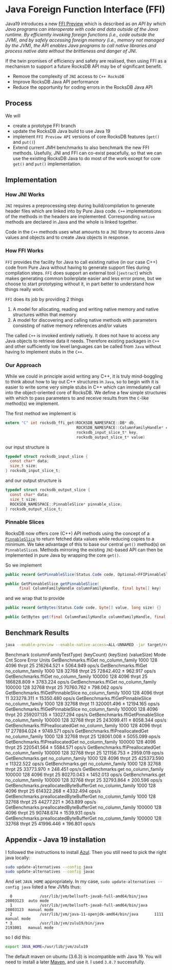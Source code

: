 # Java Foreign Function Interface (FFI)

Java19 introduces a new [FFI Preview](https://openjdk.org/jeps/424) which is described as *an API by which Java programs can interoperate with code and data outside of the Java runtime. By efficiently invoking foreign functions (i.e., code outside the JVM), and by safely accessing foreign memory (i.e., memory not managed by the JVM), the API enables Java programs to call native libraries and process native data without the brittleness and danger of JNI*.

If the twin promises of efficiency and safety are realised, then using FFI as a mechanism to support a future RocksDB API may be of significant benefit.

 - Remove the complexity of `JNI` access to `C++ RocksDB`
 - Improve RocksDB Java API performance
 - Reduce the opportunity for coding errors in the RocksDB Java API

 ## Process

 We will
 
  - create a prototype FFI branch
  - update the RocksDB Java build to use Java 19
  - implement `FFI Preview API` versions of core RocksDB features (`get()` and `put()`)
  - Extend current JMH benchmarks to also benchmark the new FFI methods. Usefully, JNI and FFI can co-exist peacefully, so that we can use the existing RocksDB Java to do most of the work except for core `get()` and `put()` implementation.

## Implementation

### How JNI Works

`JNI` requires a preprocessing step during build/compilation to generate header files which are linked into by Pure Java code. `C++` implementations of the methods in the headers are implemented. Corresponding `native` methods are declared in Java and the whole is linked together.

Code in the `C++` methods uses what amounts to a `JNI` library to access Java values and objects and to create Java objects in response.

### How FFI Works

`FFI` provides the facility for Java to call existing native (in our case C++) code from Pure Java without having to generate support files during compilation steps. `FFI` does support an external tool (`jextract`) which makes generating common boilerplate easier and less error prone, but we choose to start prototyping without it, in part better to understand how things really work.

`FFI` does its job by providing 2 things
1. A model for allocating, reading and writing native memory and native structures within that memory
2. A model for discovering and calling native methods with parameters consisting of native memory references and/or values

The called `C++` is invoked entirely natively. It does not have to access any Java objects to retrieve data it needs. Therefore existing packages in `C++` and other sufficiently low level languages can be called from `Java` without having to implement stubs in the `C++`.

### Our Approach

While we could in principle avoid writing any C++, it is truly mind-boggling to think about how to lay out C++ structures in `Java`, so to begin with it is easier to write some very simple stubs in C++ which can immediately call into the object-oriented core of RocksDB. We define a few simple structures with which to pass parameters to and receive results from the `C`-like method(s) we implement.

The first method we implement is
```C
extern "C" int rocksdb_ffi_get(ROCKSDB_NAMESPACE::DB* db,
                               ROCKSDB_NAMESPACE::ColumnFamilyHandle* cf,
                               rocksdb_input_slice_t* key,
                               rocksdb_output_slice_t* value)
```
our input structure is
```C
typedef struct rocksdb_input_slice {
  const char* data;
  size_t size;
} rocksdb_input_slice_t;
```
and our output structure is
```C
typedef struct rocksdb_output_slice {
  const char* data;
  size_t size;
  ROCKSDB_NAMESPACE::PinnableSlice* pinnable_slice;
} rocksdb_output_slice_t;
```

### Pinnable Slices

RocksDB now offers core (C++) API methods using the concept of a [`PinnableSlice`](http://rocksdb.org/blog/2017/08/24/pinnableslice.html) to return fetched data values while reducing copies to a minimum. We take advantage of this to base our central `get()` method(s) on `PinnableSlice`s. Methods mirroring the existing `JNI`-based API can then be implemented in pure Java by wrapping the core `get()`.

So we implement
```java
public record GetPinnableSlice(Status.Code code, Optional<FFIPinnableSlice> pinnableSlice) {}

public GetPinnableSlice getPinnableSlice(
      final ColumnFamilyHandle columnFamilyHandle, final byte[] key)
```
and we wrap that to provide
```java
public record GetBytes(Status.Code code, byte[] value, long size) {}

public GetBytes get(final ColumnFamilyHandle columnFamilyHandle, final byte[] key)
```

## Benchmark Results

```bash
java --enable-preview --enable-native-access=ALL-UNNAMED -jar target/rocksdbjni-jmh-1.0-SNAPSHOT-benchmarks.jar -p keyCount=1000,100000 -p keySize=128 -p valueSize=4096,32768 -p columnFamilyTestType="no_column_family" GetBenchmarks.ffiGet GetBenchmarks.ffiPreallocatedGet GetBenchmarks.get GetBenchmarks.preallocatedByteBufferGet
```
Benchmark                                (columnFamilyTestType)  (keyCount)  (keySize)  (valueSize)   Mode  Cnt       Score       Error  Units
GetBenchmarks.ffiGet                           no_column_family        1000        128         4096  thrpt   25  216264.521 ±  5064.949  ops/s
GetBenchmarks.ffiGet                           no_column_family        1000        128        32768  thrpt   25   72842.402 ±   962.917  ops/s
GetBenchmarks.ffiGet                           no_column_family      100000        128         4096  thrpt   25  186828.809 ±  3783.224  ops/s
GetBenchmarks.ffiGet                           no_column_family      100000        128        32768  thrpt   25   70760.762 ±   798.062  ops/s
GetBenchmarks.ffiGetPinnableSlice              no_column_family        1000        128         4096  thrpt   11  323278.311 ± 15350.480  ops/s
GetBenchmarks.ffiGetPinnableSlice              no_column_family        1000        128        32768  thrpt   11  320001.496 ± 12194.165  ops/s
GetBenchmarks.ffiGetPinnableSlice              no_column_family      100000        128         4096  thrpt   20  259207.135 ± 13027.294  ops/s
GetBenchmarks.ffiGetPinnableSlice              no_column_family      100000        128        32768  thrpt   25  243099.411 ±  8058.344  ops/s
GetBenchmarks.ffiPreallocatedGet               no_column_family        1000        128         4096  thrpt   17  277894.024 ±  9749.571  ops/s
GetBenchmarks.ffiPreallocatedGet               no_column_family        1000        128        32768  thrpt   25  128061.008 ±  5055.099  ops/s
GetBenchmarks.ffiPreallocatedGet               no_column_family      100000        128         4096  thrpt   25  220541.564 ±  5584.571  ops/s
GetBenchmarks.ffiPreallocatedGet               no_column_family      100000        128        32768  thrpt   25  121156.753 ±  2959.019  ops/s
GetBenchmarks.get                              no_column_family        1000        128         4096  thrpt   25  425373.590 ± 11322.522  ops/s
GetBenchmarks.get                              no_column_family        1000        128        32768  thrpt   25   33773.970 ±   248.451  ops/s
GetBenchmarks.get                              no_column_family      100000        128         4096  thrpt   25   80270.043 ±  1452.013  ops/s
GetBenchmarks.get                              no_column_family      100000        128        32768  thrpt   25   32793.864 ±   200.596  ops/s
GetBenchmarks.preallocatedByteBufferGet        no_column_family        1000        128         4096  thrpt   25  614322.268 ±  4332.494  ops/s
GetBenchmarks.preallocatedByteBufferGet        no_column_family        1000        128        32768  thrpt   25   44277.221 ±   363.899  ops/s
GetBenchmarks.preallocatedByteBufferGet        no_column_family      100000        128         4096  thrpt   25   90748.674 ±  1539.931  ops/s
GetBenchmarks.preallocatedByteBufferGet        no_column_family      100000        128        32768  thrpt   25   41996.446 ±   196.801  ops/s


## Appendix - Java 19 installation

I followed the instructions to install [Azul](https://docs.azul.com/core/zulu-openjdk/install/debian). Then you still need to pick the right java locally:
```bash
sudo update-alternatives --config java
sudo update-alternatives --config javac
```
And set `JAVA_HOME` appropriately. In my case, `sudo update-alternatives --config java` listed a few JVMs thus:
```
  0            /usr/lib/jvm/bellsoft-java8-full-amd64/bin/java   20803123  auto mode
  1            /usr/lib/jvm/bellsoft-java8-full-amd64/bin/java   20803123  manual mode
  2            /usr/lib/jvm/java-11-openjdk-amd64/bin/java       1111      manual mode
* 3            /usr/lib/jvm/zulu19/bin/java                      2193001   manual mode
```
so I did this:
```bash
export JAVA_HOME=/usr/lib/jvm/zulu19
```

The default maven on ubuntu (3.6.3) is incompatible with Java 19. You will need to install a later [Maven](https://maven.apache.org/install.html), and use it. I used `3.8.7` successfully.
